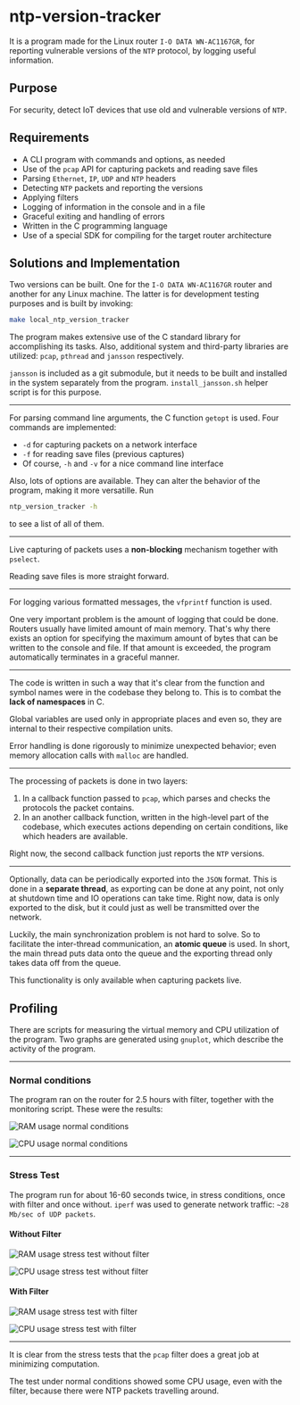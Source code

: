 # ntp-version-tracker

<!-- TODO needs updating -->

It is a program made for the Linux router `I-O DATA WN-AC1167GR`, for reporting vulnerable versions
of the `NTP` protocol, by logging useful information.

## Purpose

For security, detect IoT devices that use old and vulnerable versions of `NTP`.

## Requirements

* A CLI program with commands and options, as needed
* Use of the `pcap` API for capturing packets and reading save files
* Parsing `Ethernet`, `IP`, `UDP` and `NTP` headers
* Detecting `NTP` packets and reporting the versions
* Applying filters
* Logging of information in the console and in a file
* Graceful exiting and handling of errors
* Written in the C programming language
* Use of a special SDK for compiling for the target router architecture

## Solutions and Implementation

Two versions can be built. One for the `I-O DATA WN-AC1167GR` router and another for
any Linux machine. The latter is for development testing purposes and is built by invoking:

```sh
make local_ntp_version_tracker
```

The program makes extensive use of the C standard library for accomplishing its tasks. Also,
additional system and third-party libraries are utilized: `pcap`, `pthread` and `jansson`
respectively.

`jansson` is included as a git submodule, but it needs to be built and installed in the system
separately from the program. `install_jansson.sh` helper script is for this purpose.

---

For parsing command line arguments, the C function `getopt` is used. Four commands are implemented:

* `-d` for capturing packets on a network interface
* `-f` for reading save files (previous captures)
* Of course, `-h` and `-v` for a nice command line interface

Also, lots of options are available. They can alter the behavior of the program, making it more
versatille. Run

```sh
ntp_version_tracker -h
```

to see a list of all of them.

---

Live capturing of packets uses a **non-blocking** mechanism together with `pselect`.

Reading save files is more straight forward.

---

For logging various formatted messages, the `vfprintf` function is used.

One very important problem is the amount of logging that could be done. Routers usually have
limited amount of main memory. That's why there exists an option for specifying the maximum amount
of bytes that can be written to the console and file. If that amount is exceeded, the program
automatically terminates in a graceful manner.

---

The code is written in such a way that it's clear from the function and symbol names were in the
codebase they belong to. This is to combat the **lack of namespaces** in C.

Global variables are used only in appropriate places and even so, they are internal to their
respective compilation units.

Error handling is done rigorously to minimize unexpected behavior; even memory allocation calls with
`malloc` are handled.

---

The processing of packets is done in two layers:

1. In a callback function passed to `pcap`, which parses and checks the protocols the packet
   contains.
2. In an another callback function, written in the high-level part of the codebase, which executes
   actions depending on certain conditions, like which headers are available.

Right now, the second callback function just reports the `NTP` versions.

---

Optionally, data can be periodically exported into the `JSON` format. This is done in a
**separate thread**, as exporting can be done at any point, not only at shutdown time and IO
operations can take time. Right now, data is only exported to the disk, but it could just as well be
transmitted over the network.

Luckily, the main synchronization problem is not hard to solve. So to facilitate the inter-thread
communication, an **atomic queue** is used. In short, the main thread puts data onto the queue and
the exporting thread only takes data off from the queue.

This functionality is only available when capturing packets live.

## Profiling

There are scripts for measuring the virtual memory and CPU utilization of the program. Two
graphs are generated using `gnuplot`, which describe the activity of the program.

---

### Normal conditions

The program ran on the router for 2.5 hours with filter, together with the monitoring script.
These were the results:

![RAM usage normal conditions](monitor/samples/normal_conditions_filter/ram.png)

![CPU usage normal conditions](monitor/samples/normal_conditions_filter/cpu.png)

---

### Stress Test

The program run for about 16-60 seconds twice, in stress conditions, once with filter and once
without. `iperf` was used to generate network traffic: `~28 Mb/sec of UDP packets`.

#### Without Filter

![RAM usage stress test without filter](monitor/samples/stress_test_no_filter3/ram.png)

![CPU usage stress test without filter](monitor/samples/stress_test_no_filter3/cpu.png)

#### With Filter

![RAM usage stress test with filter](monitor/samples/stress_test_filter3/ram.png)

![CPU usage stress test with filter](monitor/samples/stress_test_filter3/cpu.png)

---

It is clear from the stress tests that the `pcap` filter does a great job at minimizing
computation.

The test under normal conditions showed some CPU usage, even with the filter, because there were NTP
packets travelling around.
